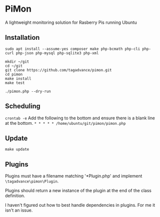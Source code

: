 # PiMon
A lightweight monitoring solution for Rasberry Pis running Ubuntu

## Installation
```
sudo apt install --assume-yes composer make php-bcmath php-cli php-curl php-json php-mysql php-sqlite3 php-xml

mkdir ~/git
cd ~/git
git clone https://github.com/tagadvance/pimon.git
cd pimon
make install
make test

./pimon.php --dry-run
```

## Scheduling
`crontab -e`
Add the following to the bottom and ensure there is a blank line at the bottom.
`* * * * * /home/ubuntu/git/pimon/pimon.php`

## Update
```
make update
```

## Plugins
Plugins must have a filename matching '*Plugin.php' and implement `\tagadvance\pimon\Plugin`.

Plugins should return a new instance of the plugin at the end of the class definition.

I haven't figured out how to best handle dependencies in plugins. For me it isn't an issue.

